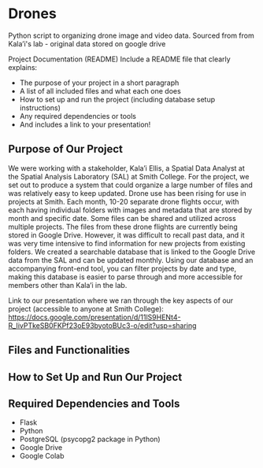 # Drones
Python script to organizing drone image and video data. Sourced from from Kala’i's lab - original data stored on google drive

Project Documentation (README) 
Include a README file that clearly explains:
- The purpose of your project in a short paragraph
- A list of all included files and what each one does
- How to set up and run the project (including database setup instructions)
- Any required dependencies or tools
- And includes a link to your presentation!


## Purpose of Our Project

We were working with a stakeholder, Kala’i Ellis, a Spatial Data Analyst at the Spatial Analysis Laboratory (SAL) at Smith College. For the project, we set out to produce a system that could organize a large number of files and was relatively easy to keep updated. Drone use has been rising for use in projects at Smith. Each month, 10-20 separate drone flights occur, with each having individual folders with images and metadata that are stored by month and specific date. Some files can be shared and utilized across multiple projects. The files from these drone flights are currently being stored in Google Drive. However, it was difficult to recall past data, and it was very time intensive to find information for new projects from existing folders. We created a searchable database that is linked to the Google Drive data from the SAL and can be updated monthly. Using our database and an accompanying front-end tool, you can filter projects by date and type, making this database is easier to parse through and more accessible for members other than Kala’i in the lab. 

Link to our presentation where we ran through the key aspects of our project (accessible to anyone at Smith College): https://docs.google.com/presentation/d/11lS9HENt4-R_IivPTkeSB0FKPf23oE93byotoBUc3-o/edit?usp=sharing 

## Files and Functionalities

## How to Set Up and Run Our Project

## Required Dependencies and Tools
- Flask
- Python
- PostgreSQL (psycopg2 package in Python)
- Google Drive
- Google Colab

